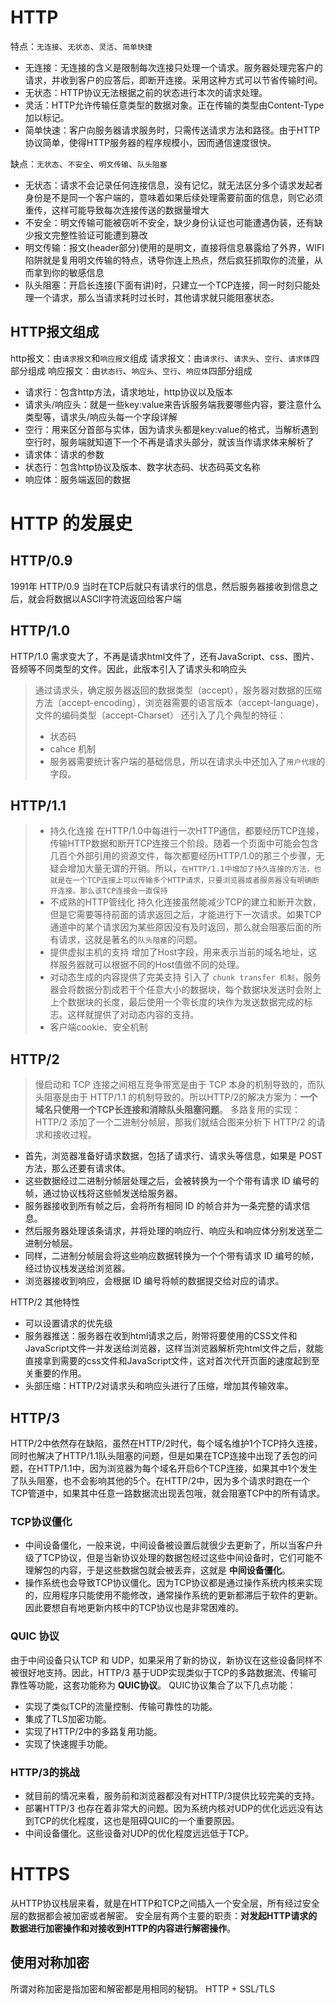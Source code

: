 # HTTP
特点：`无连接`、`无状态`、`灵活`、`简单快捷`
- 无连接：无连接的含义是限制每次连接只处理一个请求。服务器处理完客户的请求，并收到客户的应答后，即断开连接。采用这种方式可以节省传输时间。
- 无状态：HTTP协议无法根据之前的状态进行本次的请求处理。
- 灵活：HTTP允许传输任意类型的数据对象。正在传输的类型由Content-Type加以标记。
- 简单快速：客户向服务器请求服务时，只需传送请求方法和路径。由于HTTP协议简单，使得HTTP服务器的程序规模小，因而通信速度很快。

缺点：`无状态`、`不安全`、`明文传输`、`队头阻塞`
- 无状态：请求不会记录任何连接信息，没有记忆，就无法区分多个请求发起者身份是不是同一个客户端的，意味着如果后续处理需要前面的信息，则它必须重传，这样可能导致每次连接传送的数据量增大
- 不安全：明文传输可能被窃听不安全，缺少身份认证也可能遭遇伪装，还有缺少报文完整性验证可能遭到篡改
- 明文传输：报文(header部分)使用的是明文，直接将信息暴露给了外界，WIFI陷阱就是复用明文传输的特点，诱导你连上热点，然后疯狂抓取你的流量，从而拿到你的敏感信息
- 队头阻塞：开启长连接(下面有讲)时，只建立一个TCP连接，同一时刻只能处理一个请求，那么当请求耗时过长时，其他请求就只能阻塞状态。

## HTTP报文组成
http报文：由`请求报文`和`响应报文`组成
请求报文：由`请求行`、`请求头`、`空行`、`请求体`四部分组成
响应报文：由`状态行`、`响应头`、`空行`、`响应体`四部分组成
- 请求行：包含http方法，请求地址，http协议以及版本
- 请求头/响应头：就是一些key:value来告诉服务端我要哪些内容，要注意什么类型等，请求头/响应头每一个字段详解
- 空行：用来区分首部与实体，因为请求头都是key:value的格式，当解析遇到空行时，服务端就知道下一个不再是请求头部分，就该当作请求体来解析了
- 请求体：请求的参数
- 状态行：包含http协议及版本、数字状态码、状态码英文名称
- 响应体：服务端返回的数据

# HTTP 的发展史

## HTTP/0.9
1991年 HTTP/0.9 当时在TCP后就只有请求行的信息，然后服务器接收到信息之后，就会将数据以ASCll字符流返回给客户端

## HTTP/1.0
HTTP/1.0 需求变大了，不再是请求html文件了，还有JavaScript、css、图片、音频等不同类型的文件。因此，此版本引入了请求头和响应头
> 通过请求头，确定服务器返回的数据类型（accept），服务器对数据的压缩方法（accept-encoding），浏览器需要的语言版本（accept-language)，文件的编码类型（accept-Charset）
> 还引入了几个典型的特征：
>- 状态码
>- cahce 机制
>- 服务器需要统计客户端的基础信息，所以在请求头中还加入了`用户代理`的字段。

## HTTP/1.1
>- 持久化连接  在HTTP/1.0中每进行一次HTTP通信，都要经历TCP连接，传输HTTP数据和断开TCP连接三个阶段。随着一个页面中可能会包含几百个外部引用的资源文件，每次都要经历HTTP/1.0的那三个步骤，无疑会增加大量无谓的开销。所以，`在HTTP/1.1中增加了持久连接的方法，也就是在一个TCP连接上可以传输多个HTTP请求，只要浏览器或者服务器没有明确断开连接。那么该TCP连接会一直保持`
>- 不成熟的HTTP管线化  持久化连接虽然能减少TCP的建立和断开次数，但是它需要等待前面的请求返回之后，才能进行下一次请求。如果TCP通道中的某个请求因为某些原因没有及时返回，那么就会阻塞后面的所有请求，这就是著名的`队头阻塞`的问题。
>- 提供虚拟主机的支持  增加了Host字段，用来表示当前的域名地址，这样服务器就可以根据不同的Host值做不同的处理。
>- 对动态生成的内容提供了完美支持  引入了 `chunk transfer 机制`，服务器会将数据分割成若干个任意大小的数据块，每个数据块发送时会附上上个数据块的长度，最后使用一个零长度的块作为发送数据完成的标志。这样就提供了对动态内容的支持。
>- 客户端cookie、安全机制

## HTTP/2  
> 慢启动和 TCP 连接之间相互竞争带宽是由于 TCP 本身的机制导致的，而队头阻塞是由于 HTTP/1.1 的机制导致的。所以HTTP/2的解决方案为：__一个域名只使用一个TCP长连接和消除队头阻塞问题__。
多路复用的实现：
HTTP/2 添加了一个二进制分帧层，那我们就结合图来分析下 HTTP/2 的请求和接收过程。
 - 首先，浏览器准备好请求数据，包括了请求行、请求头等信息，如果是 POST 方法，那么还要有请求体。
 - 这些数据经过二进制分帧层处理之后，会被转换为一个个带有请求 ID 编号的帧，通过协议栈将这些帧发送给服务器。
 - 服务器接收到所有帧之后，会将所有相同 ID 的帧合并为一条完整的请求信息。
 - 然后服务器处理该条请求，并将处理的响应行、响应头和响应体分别发送至二进制分帧层。
 - 同样，二进制分帧层会将这些响应数据转换为一个个带有请求 ID 编号的帧，经过协议栈发送给浏览器。
 - 浏览器接收到响应，会根据 ID 编号将帧的数据提交给对应的请求。

HTTP/2 其他特性
- 可以设置请求的优先级
- 服务器推送：服务器在收到html请求之后，附带将要使用的CSS文件和JavaScript文件一并发送给浏览器，这样当浏览器解析完html文件之后，就能直接拿到需要的css文件和JavaScript文件，这对首次代开页面的速度起到至关重要的作用。
- 头部压缩：HTTP/2对请求头和响应头进行了压缩，增加其传输效率。

## HTTP/3
HTTP/2中依然存在缺陷，虽然在HTTP/2时代，每个域名维护1个TCP持久连接，同时也解决了HTTP/1.1队头阻塞的问题，但是如果在TCP连接中出现了丢包的问题，在HTTP/1.1中，因为浏览器为每个域名开启6个TCP连接，如果其中1个发生了队头阻塞，也不会影响其他的5个。在HTTP/2中，因为多个请求时跑在一个TCP管道中，如果其中任意一路数据流出现丢包哦，就会阻塞TCP中的所有请求。

### TCP协议僵化
- 中间设备僵化，一般来说，中间设备被设置后就很少去更新了，所以当客户升级了TCP协议，但是当新协议处理的数据包经过这些中间设备时，它们可能不理解包的内容，于是这些数据包就会被丢弃，这就是 __中间设备僵化__。
- 操作系统也会导致TCP协议僵化。因为TCP协议都是通过操作系统内核来实现的，应用程序只能使用不能修改，通常操作系统的更新都滞后于软件的更新。因此要想自有地更新内核中的TCP协议也是非常困难的。

### QUIC 协议
由于中间设备只认TCP 和 UDP，如果采用了新的协议，新协议在这些设备同样不被很好地支持。因此，HTTP/3 基于UDP实现类似于TCP的多路数据流、传输可靠性等功能，这套功能称为 __QUIC协议__。
QUIC协议集合了以下几点功能：
- 实现了类似TCP的流量控制、传输可靠性的功能。
- 集成了TLS加密功能。
- 实现了HTTP/2中的多路复用功能。
- 实现了快速握手功能。

### HTTP/3的挑战
- 就目前的情况来看，服务前和浏览器都没有对HTTP/3提供比较完美的支持。
- 部署HTTP/3 也存在着非常大的问题。因为系统内核对UDP的优化远远没有达到TCP的优化程度，这也是阻碍QUIC的一个重要原因。
- 中间设备僵化。这些设备对UDP的优化程度远远低于TCP。

# HTTPS
从HTTP协议栈层来看，就是在HTTP和TCP之间插入一个安全层，所有经过安全层的数据都会被加密或者解密。
安全层有两个主要的职责：__对发起HTTP请求的数据进行加密操作和对接收到HTTP的内容进行解密操作__。

## 使用对称加密
所谓对称加密是指加密和解密都是用相同的秘钥。
HTTP + SSL/TLS